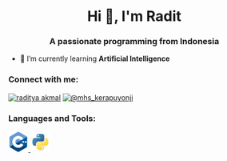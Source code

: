 <h1 align="center">Hi 👋, I'm Radit</h1>
<h3 align="center">A passionate programming from Indonesia</h3>

- 🌱 I’m currently learning **Artificial Intelligence**

<h3 align="left">Connect with me:</h3>
<p align="left">
<a href="www.linkedin.com/in/raditya-akmal-763040310" target="blank"><img align="center" src="https://raw.githubusercontent.com/rahuldkjain/github-profile-readme-generator/master/src/images/icons/Social/linked-in-alt.svg" alt="raditya akmal" height="30" width="40" /></a>
<a href="https://www.hackerrank.com/@mhs_kerapuyonji" target="blank"><img align="center" src="https://raw.githubusercontent.com/rahuldkjain/github-profile-readme-generator/master/src/images/icons/Social/hackerrank.svg" alt="@mhs_kerapuyonji" height="30" width="40" /></a>
</p>

<h3 align="left">Languages and Tools:</h3>
<p align="left"> <a href="https://www.w3schools.com/cpp/" target="_blank" rel="noreferrer"> <img src="https://raw.githubusercontent.com/devicons/devicon/master/icons/cplusplus/cplusplus-original.svg" alt="cplusplus" width="40" height="40"/> </a> <a href="https://www.python.org" target="_blank" rel="noreferrer"> <img src="https://raw.githubusercontent.com/devicons/devicon/master/icons/python/python-original.svg" alt="python" width="40" height="40"/> </a> </p>
